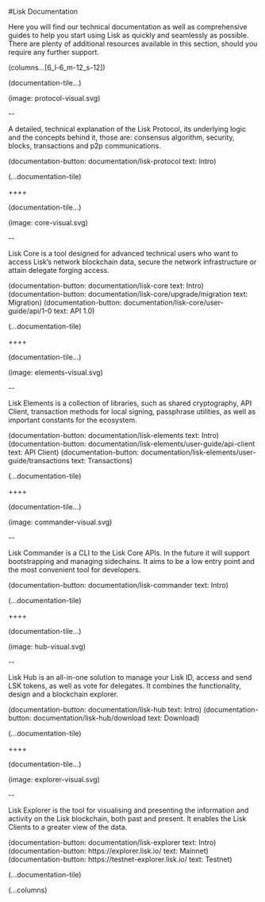 #Lisk Documentation

Here you will find our technical documentation as well as comprehensive guides to help you start using Lisk as quickly and seamlessly as possible. There are plenty of additional resources available in this section, should you require any further support.

(columns...[6_l-6_m-12_s-12])

(documentation-tile...)

(image: protocol-visual.svg)

--

A detailed, technical explanation of the Lisk Protocol, its underlying logic and the concepts behind it, those are: consensus algorithm, security, blocks, transactions and p2p communications.

<div style="display: inline-block;   justify-content: space-around;">
(documentation-button: documentation/lisk-protocol text: Intro)
</div>

(...documentation-tile)

++++

(documentation-tile...)

(image: core-visual.svg)

--

Lisk Core is a tool designed for advanced technical users who want to access Lisk’s network blockchain data, secure the network infrastructure or attain delegate forging access.

<div style="display: inline-block;   justify-content: space-around;">
(documentation-button: documentation/lisk-core text: Intro) (documentation-button: documentation/lisk-core/upgrade/migration text: Migration) (documentation-button: documentation/lisk-core/user-guide/api/1-0 text: API 1.0)
</div>

(...documentation-tile)

++++

(documentation-tile...)

(image: elements-visual.svg)

--

Lisk Elements is a collection of libraries, such as shared cryptography, API Client, transaction methods for local signing, passphrase utilities, as well as important constants for the ecosystem.

<div style="display: inline-block;   justify-content: space-around;">
(documentation-button: documentation/lisk-elements text: Intro) (documentation-button: documentation/lisk-elements/user-guide/api-client text: API Client) (documentation-button: documentation/lisk-elements/user-guide/transactions text: Transactions)
</div>

(...documentation-tile)

++++

(documentation-tile...)

(image: commander-visual.svg)

--

Lisk Commander is a CLI to the Lisk Core APIs. In the future it will support bootstrapping and managing sidechains. It aims to be a low entry point and the most convenient tool for developers.

<div style="display: inline-block;   justify-content: space-around;">
(documentation-button: documentation/lisk-commander text: Intro)
</div>

(...documentation-tile)

++++

(documentation-tile...)

(image: hub-visual.svg)

--

Lisk Hub is an all-in-one solution to manage your Lisk ID, access and send LSK tokens, as well as vote for delegates. It combines the functionality, design and a blockchain explorer.

<div style="display: inline-block;   justify-content: space-around;">
(documentation-button: documentation/lisk-hub text: Intro) (documentation-button: documentation/lisk-hub/download text: Download)
</div>

(...documentation-tile)

++++

(documentation-tile...)

(image: explorer-visual.svg)

--

Lisk Explorer is the tool for visualising and presenting the information and activity on the Lisk blockchain, both past and present. It enables the Lisk Clients to a greater view of the data.

<div style="display: inline-block;   justify-content: space-around;">
(documentation-button: documentation/lisk-explorer text: Intro) (documentation-button: https://explorer.lisk.io/ text: Mainnet) (documentation-button: https://testnet-explorer.lisk.io/ text: Testnet)
</div>

(...documentation-tile)

(...columns)
